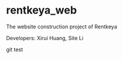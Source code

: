 # rentkeya_web
The website construction project of Rentkeya

Developers:  Xirui Huang, Site Li


git test